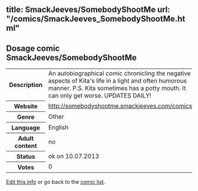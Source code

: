 title: SmackJeeves/SomebodyShootMe
url: "/comics/SmackJeeves_SomebodyShootMe.html"
---
Dosage comic SmackJeeves/SomebodyShootMe
-----------------------------------------

<p id="msg"></p>
<script type="text/javascript">
if (window.location.search === '?edit_info_mail=sent_ok') {
  var elem = document.getElementById("msg");
  elem.innerHTML = 'Edited information sucessfully sent for review, which is usually done daily. Thanks!';
  elem.className = 'ok';
}
</script>
<table class="comicinfo">
<tr>
<th>Description</th><td>An autobiographical comic chronicling the negative aspects of Kita's life in a light and often humorous manner. P.S. Kita sometimes has a potty mouth. It can only get worse. UPDATES DAILY!</td>
</tr>
<tr>
<th>Website</th><td><a href="http://somebodyshootme.smackjeeves.com/comics/">http://somebodyshootme.smackjeeves.com/comics/</a></td>
</tr>
<tr>
<th>Genre</th><td>Other</td>
</tr>
<tr>
<th>Language</th><td>English</td>
</tr>
<tr>
<th>Adult content</th><td>no</td>
</tr>
<tr>
<th>Status</th><td>ok on 10.07.2013</td>
</tr>
<tr>
<th>Votes</th><td>0</td>
</tr>
</table>

[Edit this info](SmackJeeves_SomebodyShootMe_edit.html) or go back to the [comic list](../comic-index.html).
